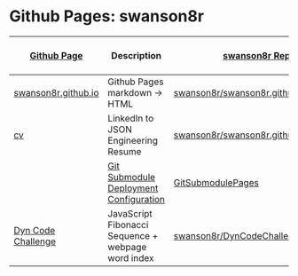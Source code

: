 # Github Pages: swanson8r

| [Github Page](https://pages.github.com) | Description | [swanson8r Repo](https://github.com/swanson8r?tab=repositories) | Deployment or Action Status |
| --- | --- | --- | --- |
| [swanson8r.github.io](https://swanson8r.github.io) | Github Pages markdown -> HTML  | [swanson8r/swanson8r.github.io](https://github.com/swanson8r/swanson8r.github.io) | [![pages-build-deployment](https://github.com/swanson8r/swanson8r.github.io/actions/workflows/pages/pages-build-deployment/badge.svg)](https://github.com/swanson8r/swanson8r.github.io/actions/workflows/pages/pages-build-deployment) |
| [cv](https://swanson8r.github.io/cv) | LinkedIn to JSON Engineering Resume | [swanson8r/swanson8r.github.io/docs/cv](https://github.com/swanson8r/swanson8r.github.io/tree/main/docs/cv) | [![pages-build-deployment](https://github.com/swanson8r/swanson8r.github.io/actions/workflows/pages/pages-build-deployment/badge.svg)](https://github.com/swanson8r/swanson8r.github.io/actions/workflows/pages/pages-build-deployment) |
| | [Git Submodule Deployment Configuration](https://www.freecodecamp.org/news/hosting-on-github-pages-with-git-submodules-36815856c3f1/) | [GitSubmodulePages](https://github.com/swanson8r/gitSubmodulePages) | [![pages-build-deployment](https://github.com/swanson8r/gitSubmodulePages/actions/workflows/pages/pages-build-deployment/badge.svg)](https://github.com/swanson8r/gitSubmodulePages/actions/workflows/pages/pages-build-deployment) |
| [Dyn Code Challenge](https://swanson8r.github.io/DynCodeChallenge) | JavaScript Fibonacci Sequence + webpage word index | [swanson8r/DynCodeChallenge](https://github.com/swanson8r/DynCodeChallenge) | [![Deploy static content to Pages](https://github.com/swanson8r/DynCodeChallenge/actions/workflows/static.yml/badge.svg)](https://github.com/swanson8r/DynCodeChallenge/actions/workflows/static.yml) |
